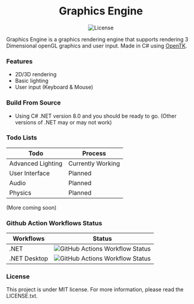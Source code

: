 <div align="center">
    <h1> Graphics Engine </h1>
    <img alt=License  src="https://img.shields.io/badge/license-MIT-blue"></img>
</div>

Graphics Engine is a graphics rendering engine that supports rendering 3 Dimensional openGL graphics and user input. Made in C# using [OpenTK](https://github.com/opentk/opentk).

### Features
- 2D/3D rendering
- Basic lighting
- User input (Keyboard & Mouse)

### Build From Source
- Using C# .NET version 8.0 and you should be ready to go. (Other versions of .NET may or may not work)​

### Todo Lists
| Todo              | Process           |
|-------------------|-------------------|
| Advanced Lighting | Currently Working |
| User Interface    | Planned           |
| Audio             | Planned           |
| Physics           | Planned           |

(More coming soon)

### Github Action Workflows Status
| Workflows    | Status                                                                                                                                                                                 |
|--------------|----------------------------------------------------------------------------------------------------------------------------------------------------------------------------------------|
| .NET         | <img alt="GitHub Actions Workflow Status" src="https://img.shields.io/github/actions/workflow/status/PlayerGameProject/GraphicsEngine/.github%2Fworkflows%2Fdotnet.yml"></img>         |
| .NET Desktop | <img alt="GitHub Actions Workflow Status" src="https://img.shields.io/github/actions/workflow/status/PlayerGameProject/GraphicsEngine/.github%2Fworkflows%2Fdotnet-desktop.yml"></img> |

### License
This project is under MIT license. For more information, please read the LICENSE.txt.
